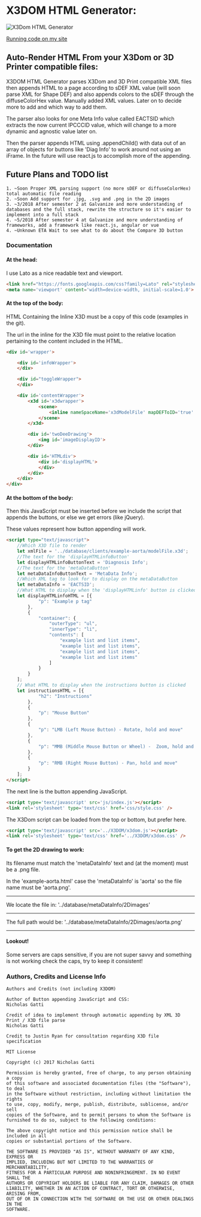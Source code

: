 # X3DOM HTML Generator:

[logo]: http://www.codn.io/img/portfolio/x3dom.jpg "X3Dom HTML Generator"
![X3Dom HTML Generator][logo]

[Running code on my site](http://www.codn.io/x3dom-html-generator/)

## Auto-Render HTML From your X3Dom or 3D Printer compatible files:

X3DOM HTML Generator parses X3Dom and 3D Print compatible XML files then appends HTML to a page according to sDEF XML value (will soon parse XML for Shape DEF) and also appends colors to the sDEF through the diffuseColorHex value. Manually added XML values. Later on to decide more to add and which way to add them.

The parser also looks for one Meta Info value called EACTSID which extracts the now current IPCCCID value, which will change to a more dynamic and agnostic value later on.

Then the parser appends HTML using .appendChild() with data out of an array of objects for buttons like 'Diag Info' to work around not using an iFrame. In the future will use react.js to accomplish more of the appending.

## Future Plans and TODO list

```
1. ~Soon Proper XML parsing support (no more sDEF or diffuseColorHex) total automatic file reading
2. ~Soon Add support for .jpg, .svg and .png in the 2D images
3. ~3/2018 After semester 2 at Galvanize and more understanding of databases and the full stack, rewrite the structure so it's easier to implement into a full stack
4. ~5/2018 After semester 4 at Galvanize and more understanding of frameworks, add a framework like react.js, angular or vue
4. ~Unknown ETA Wait to see what to do about the Compare 3D button
```

### Documentation

#### At the head:
I use Lato as a nice readable text and viewport.
```html
<link href="https://fonts.googleapis.com/css?family=Lato" rel="stylesheet">
<meta name='viewport' content='width=device-width, initial-scale=1.0'>
```

#### At the top of the body:
HTML Containing the Inline X3D must be a copy of this code (examples in the git).

The url in the inline for the X3D file must point to the relative location pertaining to the content included in the HTML.

```html
<div id='wrapper'>

    <div id='infoWrapper'>
    </div>

    <div id="toggleWrapper">
    </div>

    <div id='contentWrapper'>
        <x3d id='x3dwrapper'>
            <scene>
                <inline nameSpaceName='x3dModelFile' mapDEFToID='true' url='../database/clients/example-aorta/modelFile.x3d' />
            </scene>
        </x3d>

        <div id='twoDeeDrawing'>
            <img id='imageDisplayID'>
        </div>

        <div id='HTMLdiv'>
            <div id='displayHTML'>
            </div>
        </div>
    </div>
</div>
```

#### At the bottom of the body:
Then this JavaScript must be inserted before we include the script that appends the buttons, or else we get errors (like jQuery).

These values represent how button appending will work.

```html
<script type="text/javascript">
    //Which X3D file to render
    let xmlFile = '../database/clients/example-aorta/modelFile.x3d';
    //The text for the 'displayHTMLinfoButton'
    let displayHTMLinfoButtonText = 'Diagnosis Info';
    //The text for the 'metaDataButton'
    let metaDataInfoButtonText = 'MetaData Info';
    //Which XML tag to look for to display on the metaDataButton
    let metaDataInfo = 'EACTSID';
    //What HTML to display when the 'displayHTMLinfo' button is clicked
    let displayHTMLinfoHTML = [{
            "p": "Example p tag"
        },
        {
            "container": {
                "outerType": "ul",
                "innerType": "li",
                "contents": [
                    "example list and list items",
                    "example list and list items",
                    "example list and list items",
                    "example list and list items"
                ]
            }
        }
    ];
    // What HTML to display when the instructions button is clicked
    let instructionsHTML = [{
            "h2": "Instructions"
        },
        {
            "p": "Mouse Button"
        },
        {
            "p": "LMB (Left Mouse Button) - Rotate, hold and move"
        },
        {
            "p": "MMB (Middle Mouse Button or Wheel) -  Zoom, hold and move"
        },
        {
            "p": "RMB (Right Mouse Button) - Pan, hold and move"
        }
    ];
</script>
```

The next line is the button appending JavaScript.

```html
<script type='text/javascript' src='js/index.js'></script>
<link rel='stylesheet' type='text/css' href='css/style.css' />
```

The X3Dom script can be loaded from the top or bottom, but prefer here.

```html
<script type='text/javascript' src='../X3DOM/x3dom.js'></script>
<link rel='stylesheet' type='text/css' href='../X3DOM/x3dom.css' />
```

#### To get the 2D drawing to work:

Its filename must match the 'metaDataInfo' text and (at the moment) must be a .png file.

In the 'example-aorta.html' case the 'metaDataInfo' is 'aorta' so the file name must be 'aorta.png'.
___
 We locate the file in:
 '../database/metaDataInfo/2Dimages'
___
 The full path would be:
 '../database/metaDataInfo/2Dimages/aorta.png'
___
#### Lookout!
Some servers are caps sensitive, if you are not super savvy and something is not working check the caps, try to keep it consistent!

### Authors, Credits and License Info

```
Authors and Credits (not including X3DOM)

Author of Button appending JavaScript and CSS:
Nicholas Gatti

Credit of idea to implement through automatic appending by XML 3D Print / X3D file parse
Nicholas Gatti

Credit to Justin Ryan for consultation regarding X3D file specification
```

```
MIT License

Copyright (c) 2017 Nicholas Gatti

Permission is hereby granted, free of charge, to any person obtaining a copy
of this software and associated documentation files (the "Software"), to deal
in the Software without restriction, including without limitation the rights
to use, copy, modify, merge, publish, distribute, sublicense, and/or sell
copies of the Software, and to permit persons to whom the Software is
furnished to do so, subject to the following conditions:

The above copyright notice and this permission notice shall be included in all
copies or substantial portions of the Software.

THE SOFTWARE IS PROVIDED "AS IS", WITHOUT WARRANTY OF ANY KIND, EXPRESS OR
IMPLIED, INCLUDING BUT NOT LIMITED TO THE WARRANTIES OF MERCHANTABILITY,
FITNESS FOR A PARTICULAR PURPOSE AND NONINFRINGEMENT. IN NO EVENT SHALL THE
AUTHORS OR COPYRIGHT HOLDERS BE LIABLE FOR ANY CLAIM, DAMAGES OR OTHER
LIABILITY, WHETHER IN AN ACTION OF CONTRACT, TORT OR OTHERWISE, ARISING FROM,
OUT OF OR IN CONNECTION WITH THE SOFTWARE OR THE USE OR OTHER DEALINGS IN THE
SOFTWARE.
```

